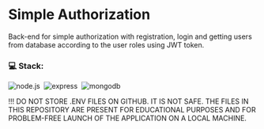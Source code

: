# Simple Authorization

Back-end for simple authorization with registration, login and getting users from database according to the user roles using JWT token.

### 💻 Stack:
<img alt="node.js" src="https://img.shields.io/badge/node.js-060619.svg?&style=for-the-badge&logo=node.js&logoColor=fff&logoWidth=20&labelColor=20207F" />&nbsp;
<img alt="express" src="https://img.shields.io/badge/express-060619.svg?&style=for-the-badge&logo=express&logoColor=fff&logoWidth=20&labelColor=20207F" />&nbsp;
<img alt="mongodb" src="https://img.shields.io/badge/mongodb-060619.svg?&style=for-the-badge&logo=mongodb&logoColor=fff&logoWidth=20&labelColor=20207F" />&nbsp;

!!! DO NOT STORE .ENV FILES ON GITHUB. IT IS NOT SAFE. THE FILES IN THIS REPOSITORY ARE PRESENT FOR EDUCATIONAL PURPOSES AND FOR PROBLEM-FREE LAUNCH OF THE APPLICATION ON A LOCAL MACHINE.
